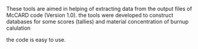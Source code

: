 These tools are aimed in helping of extracting data from the output files of McCARD code (Version 1.0). 
the tools were developed to construct databases for some scores (tallies) and material concentration 
of burnup calulation

the code is easy to use. 
